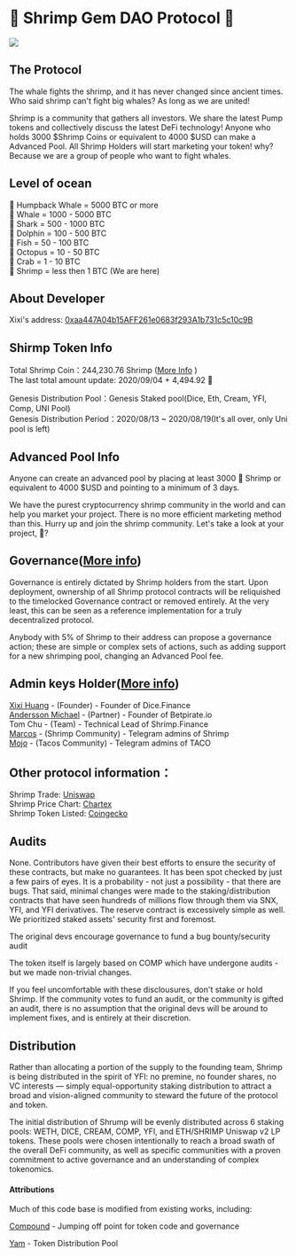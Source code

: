 # 🦐  Shrimp Gem DAO Protocol  🦐

![](https://i.imgur.com/rBqjTu1.jpg)

## The Protocol
The whale fights the shrimp, and it has never changed since ancient times. Who said shrimp can't fight big whales? As long as we are united!

Shrimp is a community that gathers all investors. We share the latest Pump tokens and collectively discuss the latest DeFi technology! Anyone who holds 3000 $Shrimp Coins or equivalent to 4000 $USD can make a Advanced Pool. All Shrimp Holders will start marketing your token! why? Because we are a group of people who want to fight whales.


## Level of ocean
🐋 Humpback Whale = 5000 BTC or more  
🐋 Whale = 1000 - 5000 BTC  
🦈 Shark = 500 - 1000 BTC  
🐬 Dolphin = 100 - 500 BTC  
🐠 Fish = 50 - 100 BTC  
🐙 Octopus = 10 - 50 BTC  
🦀 Crab = 1 - 10 BTC  
🦐 Shrimp = less then 1 BTC (We are here)

## About Developer
Xixi's address: [0xaa447A04b15AFF261e0683f293A1b731c5c10c9B](https://etherscan.io/address/0xaa447A04b15AFF261e0683f293A1b731c5c10c9B)


## Shirmp Token Info
Total Shrimp Coin：244,230.76 Shrimp ([More Info](https://github.com/shrimp-finance/shrimp-protocol/wiki/Total-Shrimp:-244,230.76-%F0%9F%A6%90)  )  
The last total amount update: 2020/09/04 + 4,494.92 🦐 

Genesis Distribution Pool：Genesis Staked pool(Dice, Eth, Cream, YFI, Comp, UNI Pool)    
Genesis Distribution Period：2020/08/13 ~ 2020/08/19(It's all over, only Uni pool is left)

## Advanced Pool Info
Anyone can create an advanced pool by placing at least 3000 🦐 Shrimp or equivalent to 4000 $USD and pointing to a minimum of 3 days.

We have the purest cryptocurrency shrimp community in the world and can help you market your project.
There is no more efficient marketing method than this. Hurry up and join the shrimp community. Let's take a look at your project, 👀?

## Governance([More info](https://github.com/shrimp-finance/shrimp-protocol/wiki/Shrimp-Governance))
Governance is entirely dictated by Shrimp holders from the start. Upon deployment, ownership of all Shrimp protocol contracts will be reliquished to the timelocked Governance contract or removed entirely. At the very least, this can be seen as a reference implementation for a truly decentralized protocol.

Anybody with 5% of Shrimp to their address can propose a governance action; these are simple or complex sets of actions, such as adding support for a new shrimping pool, changing an Advanced Pool fee.

## Admin keys Holder([More info](https://github.com/shrimp-finance/shrimp-protocol/wiki/Community-Authorization---Multisig-Wallet))
[Xixi Huang](https://twitter.com/superdxixi) - (Founder) - Founder of Dice.Finance  
[Andersson Michael](https://twitter.com/betpirateio) - (Partner) - Founder of Betpirate.io  
Tom Chu - (Team) - Technical Lead of Shrimp.Finance  
[Marcos](https://twitter.com/mdelriovila) - (Shrimp Community) - Telegram admins of Shrimp  
[Mojo](https://twitter.com/BitnAlts) - (Tacos Community) - Telegram admins of TACO

## Other protocol information：
Shrimp Trade: [Uniswap](https://app.uniswap.org/#/swap?inputCurrency=0x38c4102d11893351ced7ef187fcf43d33eb1abe6&outputCurrency=0xc02aaa39b223fe8d0a0e5c4f27ead9083c756cc2)  
Shrimp Price Chart: [Chartex](https://uniswap.chartex.pro/?symbol=UNISWAP:SHRIMP)  
Shrimp Token Listed: [Coingecko](https://www.coingecko.com/en/coins/shrimp-finance)

## Audits

None. Contributors have given their best efforts to ensure the security of these contracts, but make no guarantees. It has been spot checked by just a few pairs of eyes. It is a probability - not just a possibility - that there are bugs. That said, minimal changes were made to the staking/distribution contracts that have seen hundreds of millions flow through them via SNX, YFI, and YFI derivatives. The reserve contract is excessively simple as well. We prioritized staked assets' security first and foremost.

The original devs encourage governance to fund a bug bounty/security audit

The token itself is largely based on COMP which have undergone audits - but we made non-trivial changes.


If you feel uncomfortable with these disclousures, don't stake or hold Shrimp. If the community votes to fund an audit, or the community is gifted an audit, there is no assumption that the original devs will be around to implement fixes, and is entirely at their discretion.


## Distribution
Rather than allocating a portion of the supply to the founding team, Shrimp is being distributed in the spirit of YFI: no premine, no founder shares, no VC interests — simply equal-opportunity staking distribution to attract a broad and vision-aligned community to steward the future of the protocol and token.

The initial distribution of Shrump will be evenly distributed across 6 staking pools: WETH, DICE, CREAM, COMP, YFI, and ETH/SHRIMP Uniswap v2 LP tokens. These pools were chosen intentionally to reach a broad swath of the overall DeFi community, as well as specific communities with a proven commitment to active governance and an understanding of complex tokenomics.



#### Attributions
Much of this code base is modified from existing works, including:

[Compound](https://compound.finance) - Jumping off point for token code and governance

[Yam](https://yam.finance/) - Token Distribution Pool
